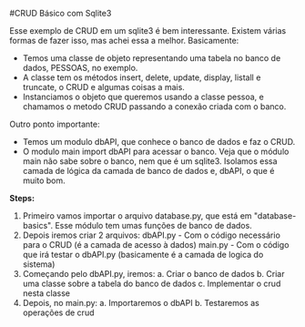 #CRUD Básico com Sqlite3

Esse exemplo de CRUD em um sqlite3 é bem interessante. Existem várias formas de fazer isso, mas achei essa a melhor. Basicamente:
- Temos uma classe de objeto representando uma tabela no banco de dados, PESSOAS, no exemplo.
- A classe tem os métodos insert, delete, update, display, listall e truncate, o CRUD e algumas coisas a mais.
- Instanciamos o objeto que queremos usando a classe pessoa, e chamamos o metodo CRUD passando a conexão criada com o banco.

Outro ponto importante:
- Temos um modulo dbAPI, que conhece o banco de dados e faz o CRUD.
- O modulo main import dbAPI para acessar o banco. Veja que o módulo main não sabe sobre o banco, nem que é um sqlite3. Isolamos essa camada de lógica da camada de banco de dados e, dbAPI, o que é muito bom.

**Steps:**
1) Primeiro vamos importar o arquivo database.py, que está em "database-basics". Esse módulo tem umas funções de banco de dados.
2) Depois iremos criar 2 arquivos:
    dbAPI.py - Com o código necessário para o CRUD (é a camada de acesso à dados)
    main.py - Com o código que irá testar o dbAPI.py (basicamente é a camada de logica do sistema)
3) Começando pelo dbAPI.py, iremos:
    a. Criar o banco de dados
    b. Criar uma classe sobre a tabela do banco de dados
    c. Implementar o crud nesta classe
4) Depois, no main.py:
    a. Importaremos o dbAPI
    b. Testaremos as operações de crud


    